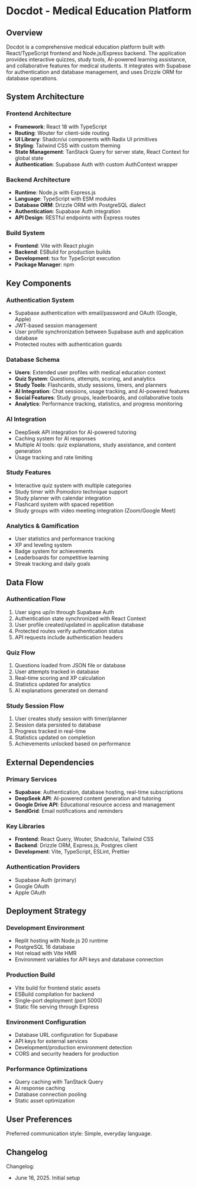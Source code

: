 # Docdot - Medical Education Platform

## Overview

Docdot is a comprehensive medical education platform built with React/TypeScript frontend and Node.js/Express backend. The application provides interactive quizzes, study tools, AI-powered learning assistance, and collaborative features for medical students. It integrates with Supabase for authentication and database management, and uses Drizzle ORM for database operations.

## System Architecture

### Frontend Architecture
- **Framework**: React 18 with TypeScript
- **Routing**: Wouter for client-side routing
- **UI Library**: Shadcn/ui components with Radix UI primitives
- **Styling**: Tailwind CSS with custom theming
- **State Management**: TanStack Query for server state, React Context for global state
- **Authentication**: Supabase Auth with custom AuthContext wrapper

### Backend Architecture
- **Runtime**: Node.js with Express.js
- **Language**: TypeScript with ESM modules
- **Database ORM**: Drizzle ORM with PostgreSQL dialect
- **Authentication**: Supabase Auth integration
- **API Design**: RESTful endpoints with Express routes

### Build System
- **Frontend**: Vite with React plugin
- **Backend**: ESBuild for production builds
- **Development**: tsx for TypeScript execution
- **Package Manager**: npm

## Key Components

### Authentication System
- Supabase authentication with email/password and OAuth (Google, Apple)
- JWT-based session management
- User profile synchronization between Supabase auth and application database
- Protected routes with authentication guards

### Database Schema
- **Users**: Extended user profiles with medical education context
- **Quiz System**: Questions, attempts, scoring, and analytics
- **Study Tools**: Flashcards, study sessions, timers, and planners
- **AI Integration**: Chat sessions, usage tracking, and AI-powered features
- **Social Features**: Study groups, leaderboards, and collaborative tools
- **Analytics**: Performance tracking, statistics, and progress monitoring

### AI Integration
- DeepSeek API integration for AI-powered tutoring
- Caching system for AI responses
- Multiple AI tools: quiz explanations, study assistance, and content generation
- Usage tracking and rate limiting

### Study Features
- Interactive quiz system with multiple categories
- Study timer with Pomodoro technique support
- Study planner with calendar integration
- Flashcard system with spaced repetition
- Study groups with video meeting integration (Zoom/Google Meet)

### Analytics & Gamification
- User statistics and performance tracking
- XP and leveling system
- Badge system for achievements
- Leaderboards for competitive learning
- Streak tracking and daily goals

## Data Flow

### Authentication Flow
1. User signs up/in through Supabase Auth
2. Authentication state synchronized with React Context
3. User profile created/updated in application database
4. Protected routes verify authentication status
5. API requests include authentication headers

### Quiz Flow
1. Questions loaded from JSON file or database
2. User attempts tracked in database
3. Real-time scoring and XP calculation
4. Statistics updated for analytics
5. AI explanations generated on demand

### Study Session Flow
1. User creates study session with timer/planner
2. Session data persisted to database
3. Progress tracked in real-time
4. Statistics updated on completion
5. Achievements unlocked based on performance

## External Dependencies

### Primary Services
- **Supabase**: Authentication, database hosting, real-time subscriptions
- **DeepSeek API**: AI-powered content generation and tutoring
- **Google Drive API**: Educational resource access and management
- **SendGrid**: Email notifications and reminders

### Key Libraries
- **Frontend**: React Query, Wouter, Shadcn/ui, Tailwind CSS
- **Backend**: Drizzle ORM, Express.js, Postgres client
- **Development**: Vite, TypeScript, ESLint, Prettier

### Authentication Providers
- Supabase Auth (primary)
- Google OAuth
- Apple OAuth

## Deployment Strategy

### Development Environment
- Replit hosting with Node.js 20 runtime
- PostgreSQL 16 database
- Hot reload with Vite HMR
- Environment variables for API keys and database connection

### Production Build
- Vite build for frontend static assets
- ESBuild compilation for backend
- Single-port deployment (port 5000)
- Static file serving through Express

### Environment Configuration
- Database URL configuration for Supabase
- API keys for external services
- Development/production environment detection
- CORS and security headers for production

### Performance Optimizations
- Query caching with TanStack Query
- AI response caching
- Database connection pooling
- Static asset optimization

## User Preferences

Preferred communication style: Simple, everyday language.

## Changelog

Changelog:
- June 16, 2025. Initial setup